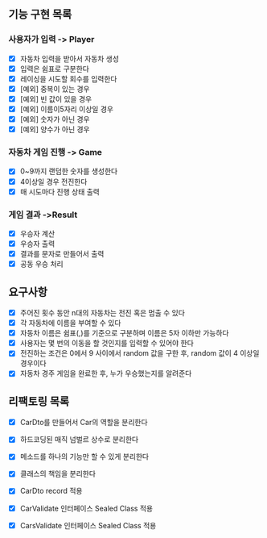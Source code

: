 ## 기능 구현 목록

### 사용자가 입력 ->  Player

- [x] 자동차 입력을 받아서 자동차 생성
- [x] 입력은 쉼표로 구분한다
- [x] 레이싱을 시도할 회수를 입력한다
- [x] [예외] 중복이 있는 경우
- [x] [예외] 빈 값이 있을 경우
- [x] [예외] 이름이5자리 이상일 경우
- [x] [예외] 숫자가 아닌 경우
- [x] [예외] 양수가 아닌 경우

### 자동차 게임 진행 -> Game

- [x] 0~9까지 랜덤한 숫자를 생성한다
- [x] 4이상일 경우 전진한다
- [x] 매 시도마다 진행 상태 출력

### 게임 결과  ->Result

- [x] 우승자 계산
- [x] 우승자 출력
- [x] 결과를 문자로 만들어서 출력
- [x] 공동 우승 처리

## 요구사항
- [x] 주어진 횟수 동안 n대의 자동차는 전진 혹은 멈출 수 있다
- [x] 각 자동차에 이름을 부여할 수 있다
- [x] 자동차 이름은 쉼표(,)를 기준으로 구분하며 이름은 5자 이하만 가능하다
- [x] 사용자는 몇 번의 이동을 할 것인지를 입력할 수 있어야 한다
- [x] 전진하는 조건은 0에서 9 사이에서 random 값을 구한 후, random 값이 4 이상일 경우이다
- [x] 자동차 경주 게임을 완료한 후, 누가 우승했는지를 알려준다
## 리팩토링 목록
- [x] CarDto를 만들어서 Car의 역할을 분리한다
- [x] 하드코딩된 매직 넘벌르 상수로 분리한다
- [x] 메소드를 하나의 기능만 할 수 있게 분리한다
- [x] 클래스의 책임을 분리한다
- [x] CarDto record 적용
- [x] CarValidate 인터페이스 Sealed Class 적용
- [x] CarsValidate 인터페이스 Sealed Class 적용

